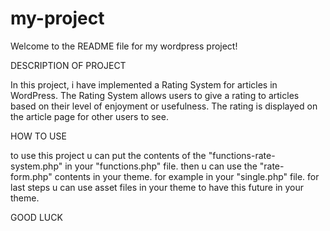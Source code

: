 # my-project
Welcome to the README file for my wordpress project!

DESCRIPTION OF PROJECT

In this project, i have implemented a Rating System for articles in WordPress. The Rating System allows users to give a rating to articles based on their level of enjoyment or usefulness. The rating is displayed on the article page for other users to see.

HOW TO USE

to use this project u can put the contents of the "functions-rate-system.php" in your "functions.php" file.
then u can use the "rate-form.php" contents in your theme. for example in your "single.php" file. for last steps u can use asset files in your theme to have this future in your theme.

GOOD LUCK
